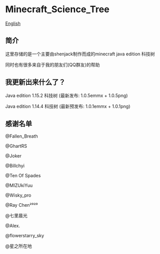 # Minecraft_Science_Tree

[English](https://github.com/shenjackyuanjie/Minecraft_Science_Tree/blob/master/README.md)

## 简介

 这里存储的是一个主要由shenjack制作而成的minecraft java edition 科技树

 同时也有很多来自于我的朋友们(QQ群友)的帮助
 
## 我更新出来什么了？
 
 Java edition 1.15.2 科技树 (最新发布: 1.0.5emmx + 1.0.5png)

 Java edition 1.14.4 科技树 (最新预发布: 1.0.1emmx + 1.0.1png)

## 感谢名单

@Fallen_Breath

@GhartRS

@Joker

@Billchyi

@Ten Of Spades

@MIZUkiYuu

@Wisky_pro

@Ray Chen²⁰²⁰

@七里晨光

@Alex.

@flowerstarry_sky

@星之所在地
